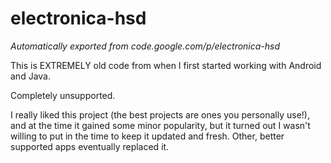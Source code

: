 # electronica-hsd
*Automatically exported from code.google.com/p/electronica-hsd*

This is EXTREMELY old code from when I first started working with Android and Java.

Completely unsupported.

I really liked this project (the best projects are ones you personally use!), and at the time it gained some minor popularity, but it turned out I wasn't willing to put in the time to keep it updated and fresh. Other, better supported apps eventually replaced it.
